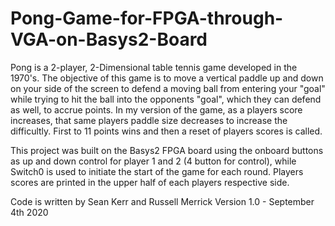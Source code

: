 # Pong-Game-for-FPGA-through-VGA-on-Basys2-Board
Pong is a 2-player, 2-Dimensional table tennis game developed in the 1970's. The objective of this game is to move a vertical paddle up and down on your side of the screen to defend a moving ball from entering your "goal" while trying to hit the ball into the opponents "goal", which they can defend as well, to accrue points. In my version of the game, as a players score increases, that same players paddle size decreases to increase the difficultly. First to 11 points wins and then a reset of players scores is called.

This project was built on the Basys2 FPGA board using the onboard buttons as up and down control for player 1 and 2 (4 button for control), while Switch0 is used to initiate the start of the game for each round. Players scores are printed in the upper half of each players respective side.

Code is written by Sean Kerr and Russell Merrick Version 1.0 - September 4th 2020
